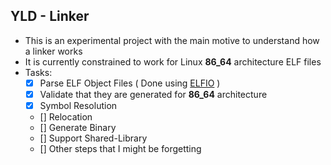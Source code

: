 ## YLD - Linker

- This is an experimental project with the main motive to understand how a linker works
- It is currently constrained to work for Linux **86_64** architecture ELF files
- Tasks:
    - [x] Parse ELF Object Files ( Done using [ELFIO](https://github.com/serge1/ELFIO) )
    - [x] Validate that they are generated for **86_64** architecture
    - [x] Symbol Resolution
    - [] Relocation
    - [] Generate Binary
    - [] Support Shared-Library
    - [] Other steps that I might be forgetting
